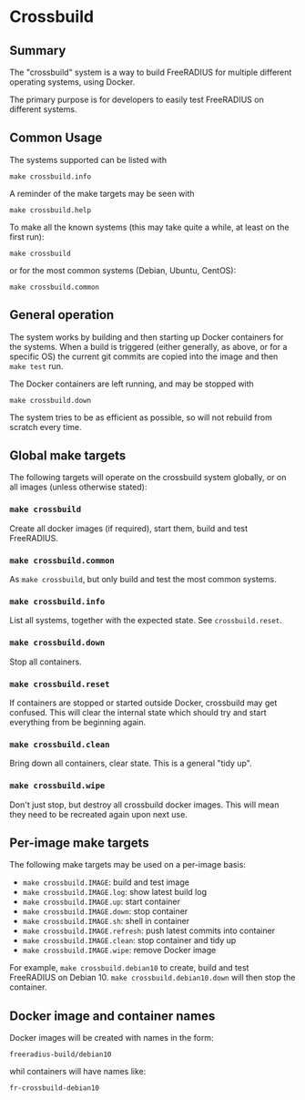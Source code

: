 # Crossbuild

## Summary

The "crossbuild" system is a way to build FreeRADIUS for multiple
different operating systems, using Docker.

The primary purpose is for developers to easily test FreeRADIUS on
different systems.


## Common Usage

The systems supported can be listed with

    make crossbuild.info

A reminder of the make targets may be seen with

    make crossbuild.help

To make all the known systems (this may take quite a while, at
least on the first run):

    make crossbuild

or for the most common systems (Debian, Ubuntu, CentOS):

    make crossbuild.common


## General operation

The system works by building and then starting up Docker
containers for the systems. When a build is triggered (either
generally, as above, or for a specific OS) the current git commits
are copied into the image and then `make test` run.

The Docker containers are left running, and may be stopped with

    make crossbuild.down

The system tries to be as efficient as possible, so will not
rebuild from scratch every time.


## Global make targets

The following targets will operate on the crossbuild system
globally, or on all images (unless otherwise stated):


### `make crossbuild`

Create all docker images (if required), start them, build and test
FreeRADIUS.


### `make crossbuild.common`

As `make crossbuild`, but only build and test the most common
systems.


### `make crossbuild.info`

List all systems, together with the expected state. See
`crossbuild.reset`.


### `make crossbuild.down`

Stop all containers.


### `make crossbuild.reset`

If containers are stopped or started outside Docker, crossbuild
may get confused. This will clear the internal state which should
try and start everything from be beginning again.


### `make crossbuild.clean`

Bring down all containers, clear state. This is a general "tidy
up".


### `make crossbuild.wipe`

Don't just stop, but destroy all crossbuild docker images. This
will mean they need to be recreated again upon next use.


## Per-image make targets

The following make targets may be used on a per-image basis:

 * `make crossbuild.IMAGE`:         build and test image
 * `make crossbuild.IMAGE.log`:     show latest build log
 * `make crossbuild.IMAGE.up`:      start container
 * `make crossbuild.IMAGE.down`:    stop container
 * `make crossbuild.IMAGE.sh`:      shell in container
 * `make crossbuild.IMAGE.refresh`: push latest commits into container
 * `make crossbuild.IMAGE.clean`:   stop container and tidy up
 * `make crossbuild.IMAGE.wipe`:    remove Docker image

For example, `make crossbuild.debian10` to create, build and test
FreeRADIUS on Debian 10. `make crossbuild.debian10.down` will then
stop the container.


## Docker image and container names

Docker images will be created with names in the form:

    freeradius-build/debian10

whil containers will have names like:

    fr-crossbuild-debian10

